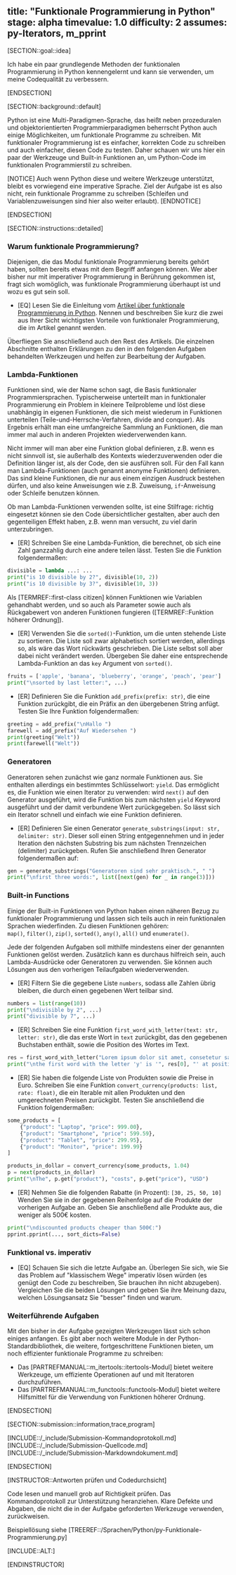 title: "Funktionale Programmierung in Python"
stage: alpha
timevalue: 1.0
difficulty: 2
assumes: py-Iterators, m_pprint
---

[SECTION::goal::idea]

Ich habe ein paar grundlegende Methoden der funktionalen Programmierung in Python kennengelernt 
und kann sie verwenden, um meine Codequalität zu verbessern.

[ENDSECTION]

[SECTION::background::default]

Python ist eine Multi-Paradigmen-Sprache, das heißt neben prozeduralen und objektorientierten 
Programmierparadigmen beherrscht Python auch einige Möglichkeiten, um funktionale Programme zu 
schreiben.
Mit funktionaler Programmierung ist es einfacher, korrekten Code zu schreiben und auch einfacher,
diesen Code zu testen.
Daher schauen wir uns hier ein paar der Werkzeuge und Built-in Funktionen an, um Python-Code im 
funktionalen Programmierstil zu schreiben.

[NOTICE]
Auch wenn Python diese und weitere Werkzeuge unterstützt, bleibt es vorwiegend eine 
imperative Sprache. Ziel der Aufgabe ist es also nicht, rein funktionale Programme zu schreiben 
(Schleifen und Variablenzuweisungen sind hier also weiter erlaubt).
[ENDNOTICE]

[ENDSECTION]

[SECTION::instructions::detailed]

### Warum funktionale Programmierung?

Diejenigen, die das Modul funktionale Programmierung bereits gehört haben, sollten bereits etwas 
mit dem Begriff anfangen können. 
Wer aber bisher nur mit imperativer Programmierung in Berührung gekommen ist, fragt sich 
womöglich, was funktionale Programmierung überhaupt ist und wozu es gut sein soll.

- [EQ] Lesen Sie die Einleitung vom 
  [Artikel über funktionale Programmierung in Python](https://docs.python.org/3/howto/functional.html). 
  Nennen und beschreiben Sie kurz die zwei aus Ihrer Sicht wichtigsten Vorteile von funktionaler Programmierung, 
  die im Artikel genannt werden.

Überfliegen Sie anschließend auch den Rest des Artikels. 
Die einzelnen Abschnitte enthalten Erklärungen zu den in den folgenden Aufgaben behandelten 
Werkzeugen und helfen zur Bearbeitung der Aufgaben.

### Lambda-Funktionen

Funktionen sind, wie der Name schon sagt, die Basis funktionaler Programmiersprachen. 
Typischerweise unterteilt man in funktionaler Programmierung ein Problem in kleinere 
Teilprobleme und löst diese unabhängig in eigenen Funktionen, die sich meist wiederum in 
Funktionen unterteilen (Teile-und-Herrsche-Verfahren, divide and conquer). 
Als Ergebnis erhält man eine umfangreiche Sammlung an Funktionen, die man immer mal auch in anderen 
Projekten wiederverwenden kann.

Nicht immer will man aber eine Funktion global definieren, z.B. wenn es nicht sinnvoll ist, sie 
außerhalb des Kontexts wiederzuverwenden oder die Definition länger ist, als der Code, den sie 
ausführen soll.
Für den Fall kann man Lambda-Funktionen (auch genannt anonyme Funktionen) definieren. 
Das sind kleine Funktionen, die nur aus einem einzigen Ausdruck bestehen dürfen,
und also keine Anweisungen wie z.B. Zuweisung, `if`-Anweisung oder Schleife benutzen können.

Ob man Lambda-Funktionen verwenden sollte, ist eine Stilfrage: richtig eingesetzt können 
sie den Code übersichtlicher gestalten, aber auch den gegenteiligen Effekt haben, z.B. wenn man 
versucht, zu viel darin unterzubringen.

- [ER] Schreiben Sie eine Lambda-Funktion, die berechnet, ob sich eine Zahl ganzzahlig durch 
  eine andere teilen lässt. Testen Sie die Funktion folgendermaßen:  
```python
divisible = lambda ...: ...
print("is 10 divisible by 2?", divisible(10, 2))
print("is 10 divisible by 3?", divisible(10, 3))
```

Als [TERMREF::first-class citizen] können Funktionen wie Variablen gehandhabt werden, und so auch
als Parameter sowie auch als Rückgabewert von anderen Funktionen fungieren 
([TERMREF::Funktion höherer Ordnung]). 

- [ER] Verwenden Sie die `sorted()`-Funktion, um die unten stehende Liste zu sortieren. Die Liste 
  soll zwar alphabetisch sortiert werden, allerdings so, als wäre das Wort rückwärts geschrieben. 
  Die Liste selbst soll aber dabei nicht verändert werden. 
  Übergeben Sie daher eine entsprechende Lambda-Funktion an das `key` Argument von `sorted()`.  
```python
fruits = ['apple', 'banana', 'blueberry', 'orange', 'peach', 'pear']
print("\nsorted by last letter:", ...)
```
- [ER] Definieren Sie die Funktion `add_prefix(prefix: str)`, die eine Funktion zurückgibt, 
  die ein Präfix an den übergebenen String anfügt. Testen Sie Ihre Funktion folgendermaßen:  
```python
greeting = add_prefix("\nHallo ")
farewell = add_prefix("Auf Wiedersehen ")
print(greeting("Welt"))
print(farewell("Welt"))
```

### Generatoren

Generatoren sehen zunächst wie ganz normale Funktionen aus. 
Sie enthalten allerdings ein bestimmtes Schlüsselwort: `yield`. 
Das ermöglicht es, die Funktion wie einen Iterator zu verwenden: wird `next()` auf den Generator 
ausgeführt, wird die Funktion bis zum nächsten `yield` Keyword ausgeführt und der damit verbundene 
Wert zurückgegeben. 
So lässt sich ein Iterator schnell und einfach wie eine Funktion definieren.

- [ER] Definieren Sie einen Generator `generate_substrings(input: str, delimiter: str)`. 
  Dieser soll einen String entgegennehmen und in jeder Iteration den nächsten Substring bis zum 
  nächsten Trennzeichen (delimiter) zurückgeben. 
  Rufen Sie anschließend Ihren Generator folgendermaßen auf:  
```python
gen = generate_substrings("Generatoren sind sehr praktisch.", " ")
print("\nfirst three words:", list([next(gen) for _ in range(3)]))
```

### Built-in Functions

Einige der Built-in Funktionen von Python haben einen näheren Bezug zu funktionaler 
Programmierung und lassen sich teils auch in rein funktionalen Sprachen wiederfinden. 
Zu diesen Funktionen gehören:  
`map()`, `filter()`, `zip()`, `sorted()`, `any()`, `all()` und `enumerate()`.

Jede der folgenden Aufgaben soll mithilfe mindestens einer der genannten Funktionen gelöst werden. 
Zusätzlich kann es durchaus hilfreich sein, auch Lambda-Ausdrücke oder Generatoren zu verwenden. 
Sie können auch Lösungen aus den vorherigen Teilaufgaben wiederverwenden.

- [ER] Filtern Sie die gegebene Liste `numbers`, sodass alle Zahlen übrig bleiben, die durch einen 
  gegebenen Wert teilbar sind.  
```python
numbers = list(range(10))
print("\ndivisible by 2", ...)
print("divisible by 7", ...)
```
- [ER] Schreiben Sie eine Funktion `first_word_with_letter(text: str, letter: str)`, die das erste 
  Wort in `text` zurückgibt, das den gegebenen Buchstaben enthält, sowie die Position des Wortes im 
  Text.  
```python
res = first_word_with_letter("Lorem ipsum dolor sit amet, consetetur sadipscing elitr, sed diam nonumy eirmod tempor invidunt ut labore.", "y")
print("\nthe first word with the letter 'y' is '", res[0], "' at position", res[1]) 
```
- [ER] Sie haben die folgende Liste von Produkten sowie die Preise in Euro. Schreiben Sie eine 
  Funktion `convert_currency(products: list, rate: float)`, die ein Iterable mit allen Produkten 
  und den umgerechneten Preisen zurückgibt.
  Testen Sie anschließend die Funktion folgendermaßen:
```python
some_products = [
    {"product": "Laptop", "price": 999.00},
    {"product": "Smartphone", "price": 599.59},
    {"product": "Tablet", "price": 299.95},
    {"product": "Monitor", "price": 199.99}
]

products_in_dollar = convert_currency(some_products, 1.04)
p = next(products_in_dollar)
print("\nThe", p.get("product"), "costs", p.get("price"), "USD")
```
- [ER] Nehmen Sie die folgenden Rabatte (in Prozent): `[30, 25, 50, 10]` 
  Wenden Sie sie in der gegebenen Reihenfolge auf die Produkte der vorherigen Aufgabe an. 
  Geben Sie anschließend alle Produkte aus, die weniger als 500€ kosten.
```python
print("\ndiscounted products cheaper than 500€:")
pprint.pprint(..., sort_dicts=False)
```

### Funktional vs. imperativ

- [EQ] Schauen Sie sich die letzte Aufgabe an. Überlegen Sie sich, wie Sie das Problem auf 
  "klassischem Wege" imperativ lösen würden (es genügt den Code zu beschreiben, Sie brauchen ihn 
  nicht abzugeben). 
  Vergleichen Sie die beiden Lösungen und geben Sie ihre Meinung dazu, welchen Lösungsansatz Sie 
  "besser" finden und warum.

### Weiterführende Aufgaben

Mit den bisher in der Aufgabe gezeigten Werkzeugen lässt sich schon einiges anfangen. Es gibt 
aber noch weitere Module in der Python-Standardbibliothek, die weitere, fortgeschrittene Funktionen 
bieten, um noch effizienter funktionale Programme zu schreiben:

- Das [PARTREFMANUAL::m_itertools::itertools-Modul] bietet weitere Werkzeuge, um effiziente 
  Operationen auf und mit Iteratoren durchzuführen.
- Das [PARTREFMANUAL::m_functools::functools-Modul] bietet weitere Hilfsmittel für die 
  Verwendung von Funktionen höherer Ordnung.

[ENDSECTION]

[SECTION::submission::information,trace,program]

[INCLUDE::/_include/Submission-Kommandoprotokoll.md]
[INCLUDE::/_include/Submission-Quellcode.md]
[INCLUDE::/_include/Submission-Markdowndokument.md]

[ENDSECTION]

[INSTRUCTOR::Antworten prüfen und Codedurchsicht]

Code lesen und manuell grob auf Richtigkeit prüfen.
Das Kommandoprotokoll zur Unterstützung heranziehen.
Klare Defekte und Abgaben, die nicht die in der Aufgabe geforderten Werkzeuge verwenden,  
zurückweisen.

Beispiellösung siehe [TREEREF::/Sprachen/Python/py-Funktionale-Programmierung.py]

[INCLUDE::ALT:]

[ENDINSTRUCTOR]

